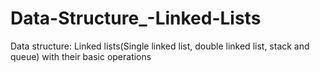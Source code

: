 # Data-Structure_-Linked-Lists
Data structure: Linked lists(Single linked list, double linked list, stack and queue) with their basic operations 
